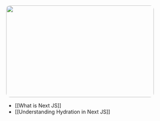 <img src="nextjs.png" height="250" width=400 style="border-radius: 10px" />

- [[What is Next JS]]
- [[Understanding Hydration in Next JS]]